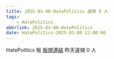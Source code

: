 ```yaml
---
title: 2025-03-08-HatePolitics 違規 0 人
tags:
    - HatePolitics
abbrlink: 2025-03-08-HatePolitics
date: HatePolitics-2025-03-08 12:00:00
---
```

HatePolitics 板 [板規連結](https://www.ptt.cc/bbs/HatePolitics/M.1617115262.A.D60.html)
昨天違規 0 人
